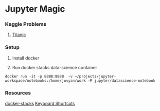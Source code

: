 # Jupyter Magic

### Kaggle Problems

1. [Titanic][1]

### Setup

1) Install docker

2) Run docker stacks data-science container

```
docker run -it -p 8888:8888  -v ~/projects/jupyter-workspace/notebooks:/home/jovyan/work -P jupyter/datascience-notebook
```

### Resources
[docker-stacks][2]
[Keyboard Shortcuts][3]

[1]: ./notebooks/titanic/titanic.ipynb
[2]: https://github.com/jupyter/docker-stacks
[3]: https://gist.github.com/kidpixo/f4318f8c8143adee5b40
